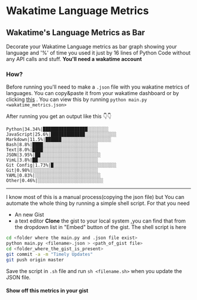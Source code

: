# Wakatime Language Metrics
## Wakatime's Language Metrics as Bar
Decorate your Wakatime Language metrics as bar graph showing your language and '%' of time you used it just by 16 lines of Python Code without any API calls and stuff.
**You'll need a wakatime account**
### How?
Before running you'll need to make a `.json` file with you wakatine metrics of languages. You can copy&paste it from your wakatime dashboard or by clicking [this](https://wakatime.com/share/embed) .
You can view this by running `python main.py <wakatime_metrics.json>`

After running you get an output like this 👇👇

```
Python|34.34%|█████████████████░░░░░░░░
JavaScript|25.6%|█████████████░░░░░░░░░░░░
Markdown|11.5%|██████░░░░░░░░░░░░░░░░░░░
Bash|8.8%|████░░░░░░░░░░░░░░░░░░░░░
Text|8.0%|████░░░░░░░░░░░░░░░░░░░░░
JSON|3.95%|██░░░░░░░░░░░░░░░░░░░░░░░
VimL|3.8%|██░░░░░░░░░░░░░░░░░░░░░░░
Git Config|1.73%|█░░░░░░░░░░░░░░░░░░░░░░░░
Git|0.98%|░░░░░░░░░░░░░░░░░░░░░░░░░
YAML|0.83%|░░░░░░░░░░░░░░░░░░░░░░░░░
Other|0.46%|░░░░░░░░░░░░░░░░░░░░░░░░░
```
------
I know most of this is a manual process(copying the json file) but You can automate the whole thing by running a simple shell script. For that you need
- An new Gist
- a text editor
**Clone** the gist to your local system ,you can find that from the dropdown list in "Embed" button of the gist.
The shell script is here
``` sh
cd <folder where the main.py and .json file exist>
python main.py <filename>.json > <path_of_gist file>
cd <folder_where_the_gist_is_present>
git commit -a -m "Timely Updates"
git push origin master
```
Save the script in `.sh` file and run `sh <filename.sh>` when you update the JSON file.

#### Show off this metrics in your gist
